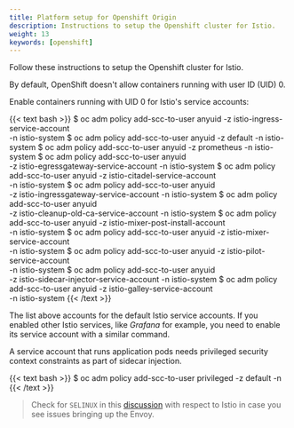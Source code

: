 ```yaml
---
title: Platform setup for Openshift Origin
description: Instructions to setup the Openshift cluster for Istio.
weight: 13
keywords: [openshift]
---
```


Follow these instructions to setup the Openshift cluster for Istio.

By default, OpenShift doesn't allow containers running with user ID (UID) 0.

Enable containers running with UID 0 for Istio's service accounts:

{{< text bash >}}
$ oc adm policy add-scc-to-user anyuid -z istio-ingress-service-account \
  -n istio-system
$ oc adm policy add-scc-to-user anyuid -z default -n istio-system
$ oc adm policy add-scc-to-user anyuid -z prometheus -n istio-system
$ oc adm policy add-scc-to-user anyuid \
  -z istio-egressgateway-service-account -n istio-system
$ oc adm policy add-scc-to-user anyuid -z istio-citadel-service-account \
  -n istio-system
$ oc adm policy add-scc-to-user anyuid \
  -z istio-ingressgateway-service-account -n istio-system
$ oc adm policy add-scc-to-user anyuid \
  -z istio-cleanup-old-ca-service-account -n istio-system
$ oc adm policy add-scc-to-user anyuid -z istio-mixer-post-install-account \
  -n istio-system
$ oc adm policy add-scc-to-user anyuid -z istio-mixer-service-account \
  -n istio-system
$ oc adm policy add-scc-to-user anyuid -z istio-pilot-service-account \
  -n istio-system
$ oc adm policy add-scc-to-user anyuid \
  -z istio-sidecar-injector-service-account -n istio-system
$ oc adm policy add-scc-to-user anyuid -z istio-galley-service-account \
  -n istio-system
{{< /text >}}

The list above accounts for the default Istio service accounts. If you enabled
other Istio services, like _Grafana_ for example, you need to enable its
service account with a similar command.

A service account that runs application pods needs privileged security context
constraints as part of sidecar injection.

{{< text bash >}}
$ oc adm policy add-scc-to-user privileged -z default -n <target-namespace>
{{< /text >}}

> Check for `SELINUX` in this [discussion](https://github.com/istio/issues/issues/34)
> with respect to Istio in case you see issues bringing up the Envoy.
